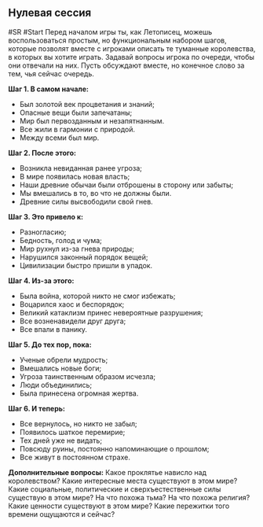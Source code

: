 ## **Нулевая сессия**

#SR #Start 
Перед началом игры ты, как Летописец, можешь воспользоваться простым, но функциональным набором шагов, которые позволят вместе с игроками описать те туманные королевства, в которых вы хотите играть. 
Задавай вопросы игрока по очереди, чтобы они отвечали на них. Пусть обсуждают вместе, но конечное слово за тем, чья сейчас очередь.

**Шаг 1. В самом начале:**

- Был золотой век процветания и знаний;
- Опасные вещи были запечатаны;
- Мир был первозданным и незапятнанным.
- Все жили в гармонии с природой.
- Между всеми был мир.

**Шаг 2. После этого:**

- Возникла невиданная ранее угроза;
- В мире появилась новая власть;
- Наши древние обычаи были отброшены в сторону или забыты;
- Мы вмешались в то, во что не должны были.
- Древние силы высвободили свой гнев.

**Шаг 3. Это привело к:**

- Разногласию;
- Бедность, голод и чума;
- Мир рухнул из-за гнева природы;
- Нарушился законный порядок вещей;
- Цивилизации быстро пришли в упадок.

**Шаг 4. Из-за этого:**

- Была война, которой никто не смог избежать;
- Воцарился хаос и беспорядок;
- Великий катаклизм принес невероятные разрушения;
- Все возненавидели друг друга;
- Все впали в панику.

**Шаг 5. До тех пор, пока:**

- Ученые обрели мудрость;
- Вмешались новые боги;
- Угроза таинственным образом исчезла;
- Люди объединились;
- Была принесена огромная жертва.

**Шаг 6. И теперь:**

- Все вернулось, но никто не забыл;
- Появилось шаткое перемирие;
- Тех дней уже не видать;
- Повсюду руины, постоянно напоминающие о прошлом;
- Все живут в постоянном страхе.

**Дополнительные вопросы:**
Какое проклятье нависло над королевством?
Какие интересные места существуют в этом мире?
Какие социальные, политические и сверхъестественные силы существую в этом мире?
На что похожа тьма?
На что похожа религия?
Какие ценности существуют в этом мире?
Какие пережитки того времени ощущаются и сейчас?